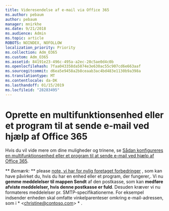 ```yaml
---
title: Videresendelse af e-mail via Office 365
ms.author: pebaum
author: pebaum
manager: mnirkhe
ms.date: 9/21/2018
ms.audience: Admin
ms.topic: article
ROBOTS: NOINDEX, NOFOLLOW
localization_priority: Priority
ms.collection: Adm_O365
ms.custom: Adm_O365
ms.assetid: 84191e23-496c-495a-a2ec-28c5ae0d4c0b
ms.openlocfilehash: 7faa043358da5874e3e630ac55c907cd6e663aaf
ms.sourcegitcommit: d6ea5e9458a2b8ceaab3ac4bd483e1130b9a398a
ms.translationtype: MT
ms.contentlocale: da-DK
ms.lasthandoff: 01/15/2019
ms.locfileid: "28283495"
---
```

# <a name="set-up-a-multifunction-device-or-application-to-send-email-using-office-365"></a>Oprette en multifunktionsenhed eller et program til at sende e-mail ved hjælp af Office 365

Hvis du vil vide mere om dine muligheder og trinene, se [Sådan konfigureres en multifunktionsenhed eller et program til at sende e-mail ved hjælp af Office 365](https://support.office.com/article/69f58e99-c550-4274-ad18-c805d654b4c4).
  
 ** *Bemærk:* ** please [note, vi har for nylig foretaget forbedringer](https://support.microsoft.com/help/4458479/) , som kan have påvirket du, hvis du har en enhed eller et program, der fungerer,. Vi nu **gemme meddelelser til mappen Sendt** af den postkasse, som kan **medføre afviste meddelelser, hvis denne postkasse er fuld**. Desuden kræver vi nu formateres meddelelser pr. SMTP-specifikationerne. For eksempel indsender enheden skal omfatte vinkelparenteser omkring e-mail-adressen, som i * \<christine@contoso.com\> * . 
  

